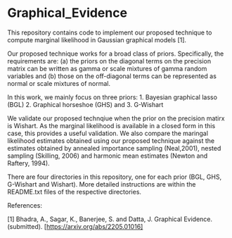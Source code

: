# Graphical_Evidence

This repository contains code to implement our proposed technique to compute marginal likelihood in Gaussian graphical models [1]. 

Our proposed technique works for a broad class of priors. Specifically, the requirements are: (a) the priors on the diagonal terms 
on the precision matrix can be written as gamma or scale mixtures of gamma random variables and (b) those on the off-diagonal terms 
can be represented as normal or scale mixtures of normal. 

In this work, we mainly focus on three priors:
    1. Bayesian graphical lasso (BGL) 
    2. Graphical horseshoe (GHS) and 
    3. G-Wishart

We validate our proposed technqiue when the prior on the precision matirx is Wishart. As the marginal likelihood is available in a closed form 
in this case, this provides a useful validation. We also compare the maringal likelihood estimates obtained using our proposed technique against
the estimates obtained by annealed importance sampling (Neal,2001), nested sampling (Skilling, 2006) and harmonic mean estimates (Newton and Raftery, 1994). 

There are four directories in this repository, one for each prior (BGL, GHS, G-Wishart and Wishart). More detailed instructions are within the README.txt files
of the respective directories. 

References:

[1] Bhadra, A., Sagar, K., Banerjee, S. and Datta, J. Graphical Evidence. (submitted). [https://arxiv.org/abs/2205.01016]
